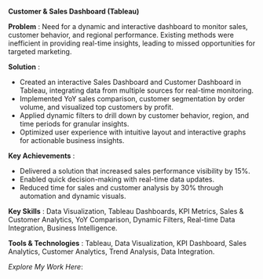 
**Customer & Sales Dashboard (Tableau)**


**Problem** : Need for a dynamic and interactive dashboard to monitor sales, customer behavior, and regional performance.
Existing methods were inefficient in providing real-time insights, leading to missed opportunities for targeted marketing.

**Solution** :

  * Created an interactive Sales Dashboard and Customer Dashboard in Tableau, integrating data from multiple sources for real-time monitoring.
  * Implemented YoY sales comparison, customer segmentation by order volume, and visualized top customers by profit.
  * Applied dynamic filters to drill down by customer behavior, region, and time periods for granular insights.
  * Optimized user experience with intuitive layout and interactive graphs for actionable business insights.

**Key Achievements** :

  * Delivered a solution that increased sales performance visibility by 15%.
  * Enabled quick decision-making with real-time data updates.
  * Reduced time for sales and customer analysis by 30% through automation and dynamic visuals.

**Key Skills** : Data Visualization, Tableau Dashboards, KPI Metrics, Sales & Customer Analytics, YoY Comparison, Dynamic Filters, Real-time Data Integration, Business Intelligence.

**Tools & Technologies** : Tableau, Data Visualization, KPI Dashboard, Sales Analytics, Customer Analytics, Trend Analysis, Data Integration.

_Explore My Work Here_: 
